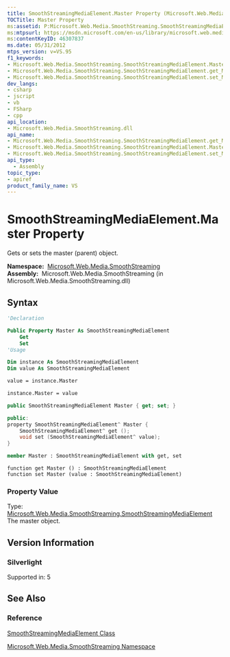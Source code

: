 ```yaml
---
title: SmoothStreamingMediaElement.Master Property (Microsoft.Web.Media.SmoothStreaming)
TOCTitle: Master Property
ms:assetid: P:Microsoft.Web.Media.SmoothStreaming.SmoothStreamingMediaElement.Master
ms:mtpsurl: https://msdn.microsoft.com/en-us/library/microsoft.web.media.smoothstreaming.smoothstreamingmediaelement.master(v=VS.95)
ms:contentKeyID: 46307837
ms.date: 05/31/2012
mtps_version: v=VS.95
f1_keywords:
- Microsoft.Web.Media.SmoothStreaming.SmoothStreamingMediaElement.Master
- Microsoft.Web.Media.SmoothStreaming.SmoothStreamingMediaElement.get_Master
- Microsoft.Web.Media.SmoothStreaming.SmoothStreamingMediaElement.set_Master
dev_langs:
- csharp
- jscript
- vb
- FSharp
- cpp
api_location:
- Microsoft.Web.Media.SmoothStreaming.dll
api_name:
- Microsoft.Web.Media.SmoothStreaming.SmoothStreamingMediaElement.get_Master
- Microsoft.Web.Media.SmoothStreaming.SmoothStreamingMediaElement.Master
- Microsoft.Web.Media.SmoothStreaming.SmoothStreamingMediaElement.set_Master
api_type:
  - Assembly
topic_type:
- apiref
product_family_name: VS
---
```


# SmoothStreamingMediaElement.Master Property

Gets or sets the master (parent) object.

**Namespace:**  [Microsoft.Web.Media.SmoothStreaming](microsoft-web-media-smoothstreaming-namespace_1.md)  
**Assembly:**  Microsoft.Web.Media.SmoothStreaming (in Microsoft.Web.Media.SmoothStreaming.dll)

## Syntax

```vb
'Declaration

Public Property Master As SmoothStreamingMediaElement
    Get
    Set
'Usage

Dim instance As SmoothStreamingMediaElement
Dim value As SmoothStreamingMediaElement

value = instance.Master

instance.Master = value
```

```csharp
public SmoothStreamingMediaElement Master { get; set; }
```

```cpp
public:
property SmoothStreamingMediaElement^ Master {
    SmoothStreamingMediaElement^ get ();
    void set (SmoothStreamingMediaElement^ value);
}
```

``` fsharp
member Master : SmoothStreamingMediaElement with get, set
```

```jscript
function get Master () : SmoothStreamingMediaElement
function set Master (value : SmoothStreamingMediaElement)
```

### Property Value

Type: [Microsoft.Web.Media.SmoothStreaming.SmoothStreamingMediaElement](smoothstreamingmediaelement-class-microsoft-web-media-smoothstreaming_1.md)  
The master object.

## Version Information

### Silverlight

Supported in: 5  

## See Also

### Reference

[SmoothStreamingMediaElement Class](smoothstreamingmediaelement-class-microsoft-web-media-smoothstreaming_1.md)

[Microsoft.Web.Media.SmoothStreaming Namespace](microsoft-web-media-smoothstreaming-namespace_1.md)

